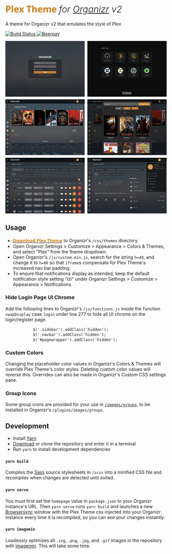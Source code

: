 # <font style="color: #CC7B19; font-family: 'Open Sans'; font-weight: 700">Plex Theme</font> <i style="font-weight: 300">for [Organizr](https://organizr.app) v2</i>
A theme for Organizr v2 that emulates the style of Plex

<p float="left">
    <a href="https://travis-ci.org/Burry/organizr-v2-plex-theme" target="_blank" title="Build Status">
        <img src="https://travis-ci.org/Burry/organizr-v2-plex-theme.svg?branch=master" alt="Build Status" />
    </a>
    <a href="https://beerpay.io/Burry/organizr-v2-plex-theme" target="_blank" title="Beerpay">
        <img src="https://beerpay.io/Burry/organizr-v2-plex-theme/badge.svg?style=flat" alt="Beerpay" />
    </a>
</p>

![Screen Shot](screenshot.png "Screen Shot")

## Usage

- [<b style="color: #CC7B19; font-family: 'Open Sans'">Download Plex Theme</b>](https://raw.githubusercontent.com/Burry/organizr-v2-plex-theme/master/css/Plex.css) to Organizr's `/css/themes` directory.
- Open Organizr Settings > Customize > Appearance > Colors & Themes, and select "Plex" from the theme dropdown.
- Open Organizr's `/js/custom.min.js`, search for the string `h=40`, and change it to `h=60` so that `iframe`s compensate for Plex Theme's increased nav bar padding.
- To ensure that notifications display as intended, keep the default notification style setting "Izi" under Organizr Settings > Customize > Appearance > Notifications.

### Hide Login Page UI Chrome

Add the following lines to Organizr's `/js/functions.js` inside the function `swapDisplay` case `login` under line 277 to hide all UI chrome on the login/register page.

```
            $('.sidebar').addClass('hidden');
            $('.navbar').addClass('hidden');
            $('#pagewrapper').addClass('hidden');
```

### Custom Colors

Changing the placeholder color values in Organizr's Colors & Themes will override Plex Theme's color styles. Deleting custom color values will reverse this. Overrides can also be made in Organizr's Custom CSS settings pane.

### Group Icons

Some group icons are provided for your use in [`/images/groups`](https://github.com/Burry/organizr-v2-plex-theme/tree/master/images/groups), to be installed in Organizr's `/plugins/images/groups`.

## Development

- Install [Yarn](https://yarnpkg.com/en/docs/install)
- [Download](https://github.com/Burry/organizr-v2-plex-theme/archive/master.zip) or clone the repository and enter it in a terminal
- Run `yarn` to install development dependencies

#### `yarn build`

Compiles the [Sass](https://sass-lang.com/documentation/file.SASS_REFERENCE.html) source stylesheets in `/scss` into a minified CSS file and recompiles when changes are detected until exited.

#### `yarn serve`

You must first set the `homepage` value in `package.json` to your Organizr instance's URL. Then `yarn serve` runs `yarn build` and launches a new [Browsersync](https://browsersync.io) window with the Plex Theme css injected into your Organizr instance every time it is recompiled, so you can see your changes instantly.

#### `yarn imagemin`

Losslessly optimizes all `.svg`, `.png`, `.jpg`, and `.gif` images in the repository with [imagemin](https://github.com/imagemin/imagemin). This will take some time.
